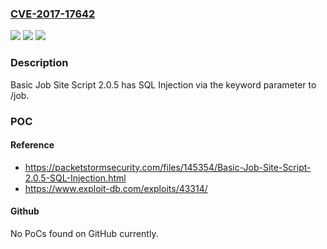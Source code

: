 ### [CVE-2017-17642](https://cve.mitre.org/cgi-bin/cvename.cgi?name=CVE-2017-17642)
![](https://img.shields.io/static/v1?label=Product&message=n%2Fa&color=blue)
![](https://img.shields.io/static/v1?label=Version&message=n%2Fa&color=blue)
![](https://img.shields.io/static/v1?label=Vulnerability&message=n%2Fa&color=brighgreen)

### Description

Basic Job Site Script 2.0.5 has SQL Injection via the keyword parameter to /job.

### POC

#### Reference
- https://packetstormsecurity.com/files/145354/Basic-Job-Site-Script-2.0.5-SQL-Injection.html
- https://www.exploit-db.com/exploits/43314/

#### Github
No PoCs found on GitHub currently.

